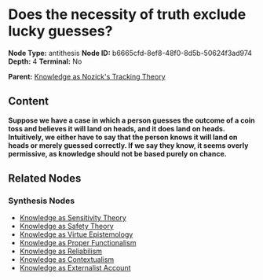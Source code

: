 # Does the necessity of truth exclude lucky guesses?

**Node Type:** antithesis
**Node ID:** b6665cfd-8ef8-48f0-8d5b-50624f3ad974
**Depth:** 4
**Terminal:** No

**Parent:** [Knowledge as Nozick's Tracking Theory](knowledge-as-nozicks-tracking-theory-synthesis-a7d18f99-cb35-44bc-a2e3-8542fe39e53f.md)

## Content

**Suppose we have a case in which a person guesses the outcome of a coin toss and believes it will land on heads, and it does land on heads. Intuitively, we either have to say that the person knows it will land on heads or merely guessed correctly. If we say they know, it seems overly permissive, as knowledge should not be based purely on chance.**

## Related Nodes

### Synthesis Nodes

- [Knowledge as Sensitivity Theory](knowledge-as-sensitivity-theory-synthesis-ca93fec1-4367-4e94-bead-7545903fc20f.md)
- [Knowledge as Safety Theory](knowledge-as-safety-theory-synthesis-c3cfa191-e1ac-4992-937b-6fe076b7b4a5.md)
- [Knowledge as Virtue Epistemology](knowledge-as-virtue-epistemology-synthesis-0ce37950-3498-48d9-9ee5-12bcf036fc92.md)
- [Knowledge as Proper Functionalism](knowledge-as-proper-functionalism-synthesis-b0bf2c9f-28f5-47ed-958e-634481df9318.md)
- [Knowledge as Reliabilism](knowledge-as-reliabilism-synthesis-bf7bbe39-2856-4397-9ede-7718d1e82b83.md)
- [Knowledge as Contextualism](knowledge-as-contextualism-synthesis-0f26c0d9-61a8-48a6-97bd-8412aef18a10.md)
- [Knowledge as Externalist Account](knowledge-as-externalist-account-synthesis-405e3566-f773-4772-9514-ef62860bd3de.md)
